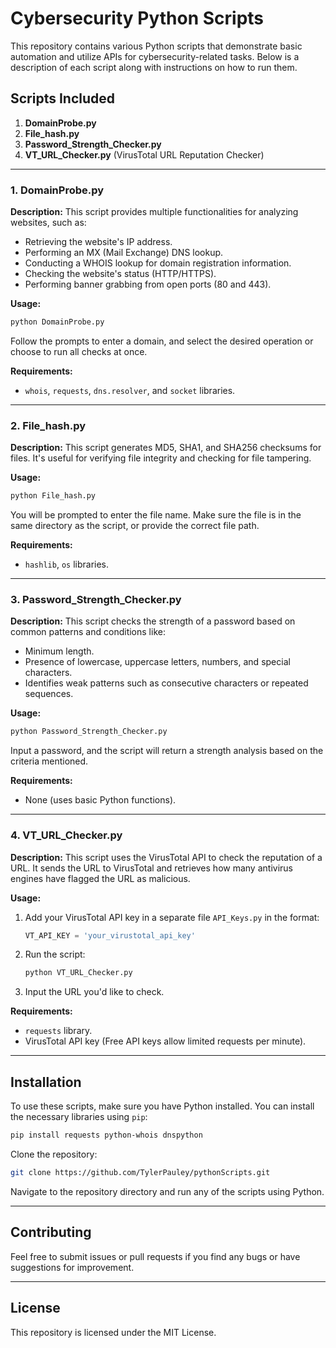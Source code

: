 
# Cybersecurity Python Scripts

This repository contains various Python scripts that demonstrate basic automation and utilize APIs for cybersecurity-related tasks. Below is a description of each script along with instructions on how to run them.

## Scripts Included

1. **DomainProbe.py**
2. **File_hash.py**
3. **Password_Strength_Checker.py**
4. **VT_URL_Checker.py** (VirusTotal URL Reputation Checker)

---

### 1. DomainProbe.py

**Description:**
This script provides multiple functionalities for analyzing websites, such as:
- Retrieving the website's IP address.
- Performing an MX (Mail Exchange) DNS lookup.
- Conducting a WHOIS lookup for domain registration information.
- Checking the website's status (HTTP/HTTPS).
- Performing banner grabbing from open ports (80 and 443).

**Usage:**
```bash
python DomainProbe.py
```
Follow the prompts to enter a domain, and select the desired operation or choose to run all checks at once.

**Requirements:**
- `whois`, `requests`, `dns.resolver`, and `socket` libraries.

---

### 2. File_hash.py

**Description:**
This script generates MD5, SHA1, and SHA256 checksums for files. It's useful for verifying file integrity and checking for file tampering.

**Usage:**
```bash
python File_hash.py
```
You will be prompted to enter the file name. Make sure the file is in the same directory as the script, or provide the correct file path.

**Requirements:**
- `hashlib`, `os` libraries.

---

### 3. Password_Strength_Checker.py

**Description:**
This script checks the strength of a password based on common patterns and conditions like:
- Minimum length.
- Presence of lowercase, uppercase letters, numbers, and special characters.
- Identifies weak patterns such as consecutive characters or repeated sequences.

**Usage:**
```bash
python Password_Strength_Checker.py
```
Input a password, and the script will return a strength analysis based on the criteria mentioned.

**Requirements:**
- None (uses basic Python functions).

---

### 4. VT_URL_Checker.py

**Description:**
This script uses the VirusTotal API to check the reputation of a URL. It sends the URL to VirusTotal and retrieves how many antivirus engines have flagged the URL as malicious.

**Usage:**
1. Add your VirusTotal API key in a separate file `API_Keys.py` in the format:
   ```python
   VT_API_KEY = 'your_virustotal_api_key'
   ```
2. Run the script:
   ```bash
   python VT_URL_Checker.py
   ```
3. Input the URL you'd like to check.

**Requirements:**
- `requests` library.
- VirusTotal API key (Free API keys allow limited requests per minute).

---

## Installation

To use these scripts, make sure you have Python installed. You can install the necessary libraries using `pip`:

```bash
pip install requests python-whois dnspython
```

Clone the repository:

```bash
git clone https://github.com/TylerPauley/pythonScripts.git
```

Navigate to the repository directory and run any of the scripts using Python.

---

## Contributing

Feel free to submit issues or pull requests if you find any bugs or have suggestions for improvement.

---

## License

This repository is licensed under the MIT License.
